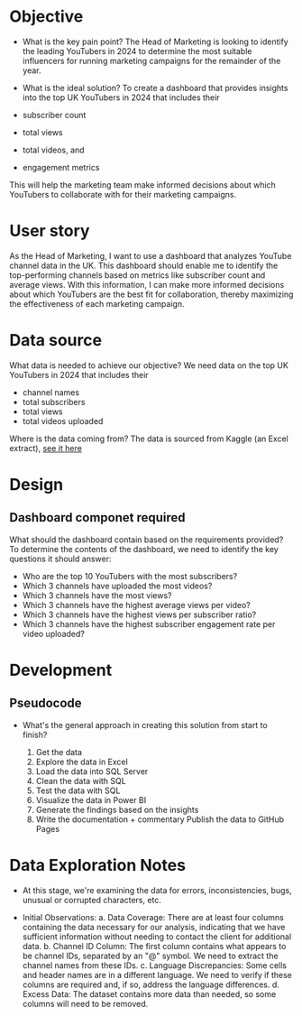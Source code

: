 # Objective

- What is the key pain point?
The Head of Marketing is looking to identify the leading YouTubers in 2024 to determine the most suitable influencers for running marketing campaigns for the remainder of the year.

- What is the ideal solution?
To create a dashboard that provides insights into the top UK YouTubers in 2024 that includes their

- subscriber count
- total views
- total videos, and
- engagement metrics
  
This will help the marketing team make informed decisions about which YouTubers to collaborate with for their marketing campaigns.

# User story

As the Head of Marketing, I want to use a dashboard that analyzes YouTube channel data in the UK. This dashboard should enable me to identify the top-performing channels based on metrics like subscriber count and average views. With this information, I can make more informed decisions about which YouTubers are the best fit for collaboration, thereby maximizing the effectiveness of each marketing campaign.


# Data source

What data is needed to achieve our objective?
We need data on the top UK YouTubers in 2024 that includes their
- channel names
- total subscribers
- total views
- total videos uploaded

Where is the data coming from? The data is sourced from Kaggle (an Excel extract),
[see it here](https://www.kaggle.com/datasets/bhavyadhingra00020/top-100-social-media-influencers-2024-countrywise?resource=download)


# Design
## Dashboard componet required

What should the dashboard contain based on the requirements provided?
To determine the contents of the dashboard, we need to identify the key questions it should answer:

- Who are the top 10 YouTubers with the most subscribers?
- Which 3 channels have uploaded the most videos?
- Which 3 channels have the most views?
- Which 3 channels have the highest average views per video?
- Which 3 channels have the highest views per subscriber ratio?
- Which 3 channels have the highest subscriber engagement rate per video uploaded?

# Development
## Pseudocode

- What's the general approach in creating this solution from start to finish?
  
  1. Get the data
  2. Explore the data in Excel
  3. Load the data into SQL Server
  4. Clean the data with SQL
  5. Test the data with SQL
  6. Visualize the data in Power BI
  7. Generate the findings based on the insights
  8. Write the documentation + commentary
     Publish the data to GitHub Pages

# Data Exploration Notes

- At this stage, we're examining the data for errors, inconsistencies, bugs, unusual or corrupted characters, etc.

- Initial Observations:
a. Data Coverage: There are at least four columns containing the data necessary for our analysis, indicating that we have     sufficient information without needing to contact the client for additional data.
b. Channel ID Column: The first column contains what appears to be channel IDs, separated by an "@" symbol. We need to extract the   channel names from these IDs.
c. Language Discrepancies: Some cells and header names are in a different language. We need to verify if these columns are required and, if so, address the language differences.
d. Excess Data: The dataset contains more data than needed, so some columns will need to be removed.









